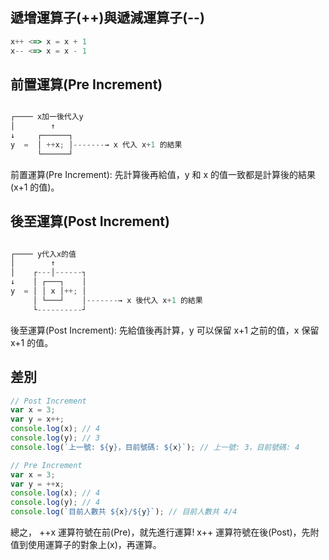 
## 遞增運算子(++)與遞減運算子(--)
```javascript
x++ <=> x = x + 1
x-- <=> x = x - 1
```
## 前置運算(Pre Increment)
```javascript

┌──── x加一後代入y
│        ↑
↓     ┌──────┐
y  =  │ ++x; │-------→ x 代入 x+1 的結果
      └──────┘
```

前置運算(Pre Increment): 先計算後再給值，y 和 x 的值一致都是計算後的結果(x+1 的值)。

## 後至運算(Post Increment)

```javascript

┌──── y代入x的值
│        ↑
│    ┌---│------┐
↓    │ ┌───┐    │
y  = │ │ x │++; │
     │ └───┘    │-------→ x 後代入 x+1 的結果
     └----------┘
```
後至運算(Post Increment): 先給值後再計算，y 可以保留 x+1 之前的值，x 保留 x+1 的值。

## 差別
```javascript
// Post Increment
var x = 3;
var y = x++;
console.log(x); // 4
console.log(y); // 3
console.log(`上一號: ${y}，目前號碼: ${x}`); // 上一號: 3，目前號碼: 4

// Pre Increment
var x = 3;
var y = ++x;
console.log(x); // 4
console.log(y); // 4
console.log(`目前人數共 ${x}/${y}`); // 目前人數共 4/4
```

總之，
++x 運算符號在前(Pre)，就先進行運算!
x++ 運算符號在後(Post)，先附值到使用運算子的對象上(x)，再運算。
